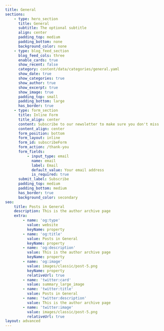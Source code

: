 ```yaml
---
title: General
sections:
    - type: hero_section
      title: General
      subtitle: The optional subtitle
      align: center
      padding_top: medium
      padding_bottom: none
      background_color: none
    - type: blog_feed_section
      blog_feed_cols: three
      enable_cards: true
      show_recent: false
      category: content/data/categories/general.yaml
      show_date: true
      show_categories: true
      show_author: true
      show_excerpt: true
      show_image: true
      padding_top: small
      padding_bottom: large
      has_border: true
    - type: form_section
      title: Inline Form
      title_align: center
      content: Subscribe to our newsletter to make sure you don't miss anything.
      content_align: center
      form_position: bottom
      form_layout: inline
      form_id: subscribeForm
      form_action: /thank-you
      form_fields:
          - input_type: email
            name: email
            label: Email
            default_value: Your email address
            is_required: true
      submit_label: Subscribe
      padding_top: medium
      padding_bottom: medium
      has_border: true
      background_color: secondary
seo:
    title: Posts in General
    description: This is the author archive page
    extra:
        - name: 'og:type'
          value: website
          keyName: property
        - name: 'og:title'
          value: Posts in General
          keyName: property
        - name: 'og:description'
          value: This is the author archive page
          keyName: property
        - name: 'og:image'
          value: images/classic/post-5.png
          keyName: property
          relativeUrl: true
        - name: 'twitter:card'
          value: summary_large_image
        - name: 'twitter:title'
          value: Posts in General
        - name: 'twitter:description'
          value: This is the author archive page
        - name: 'twitter:image'
          value: images/classic/post-5.png
          relativeUrl: true
layout: advanced
---
```

